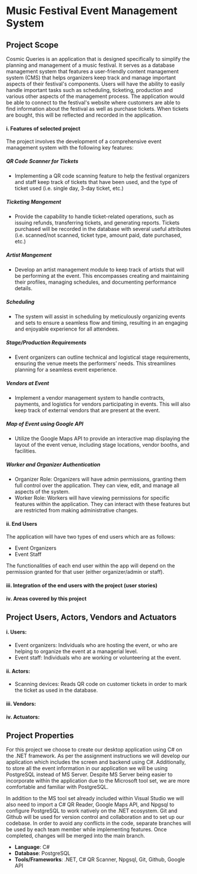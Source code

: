 # Music Festival Event Management System
## Project Scope

Cosmic Queries is an application that is designed specifically to simplify the planning and management of a music festival. It serves as a database management system that features a user-friendly content management system (CMS) that helps organizers keep track and manage important aspects of their festival's components. Users will have the ability to easily handle important tasks such as scheduling, ticketing, production and various other aspects of the management process. The application would be able to connect to the festival's website where customers are able to find information about the festival as well as purchase tickets. When tickets are bought, this will be reflected and recorded in the application.

#### i. Features of selected project
The project involves the development of a comprehensive event management system with the following key features:

##### QR Code Scanner for Tickets
- Implementing a QR code scanning feature to help the festival organizers and staff keep track of tickets that have been used, and the type of ticket used (i.e. single day, 3-day ticket, etc.)

##### Ticketing Mangement
- Provide the capability to handle ticket-related operations, such as issuing refunds, transferring tickets, and generating reports. Tickets purchased will be recorded in the database with several useful attributes (i.e. scanned/not scanned, ticket type, amount paid, date purchased, etc.) 

##### Artist Mangement
- Develop an artist management module to keep track of artists that will be performing at the event. This encompasses creating and maintaining their profiles, managing schedules, and documenting performance details. 


##### Scheduling
- The system will assist in scheduling by meticulously organizing events and sets to ensure a seamless flow and timing, resulting in an engaging and enjoyable experience for all attendees.


##### Stage/Production Requirements
- Event organizers can outline technical and logistical stage requirements, ensuring the venue meets the performers’ needs. This streamlines planning for a seamless event experience. 

##### Vendors at Event
- Implement a vendor management system to handle contracts, payments, and logistics for vendors participating in events. This will also keep track of external vendors that are present at the event.

##### Map of Event using Google API
- Utilize the Google Maps API to provide an interactive map displaying the layout of the event venue, including stage locations, vendor booths, and facilities.

##### Worker and Organizer Authentication
- Organizer Role: Organizers will have admin permissions, granting them full control over the application. They can view, edit, and manage all aspects of the system.
- Worker Role: Workers will have viewing permissions for specific features within the application. They can interact with these features but are restricted from making administrative changes.

#### ii. End Users
The application will have two types of end users which are as follows:
- Event Organizers
- Event Staff

The functionalities of each end user within the app will depend on the permission granted for that user (either organizer/admin or staff).

#### iii. Integration of the end users with the project (user stories)

#### iv. Areas covered by this project

## Project Users, Actors, Vendors and Actuators
#### i. Users:
- Event organizers: Individuals who are hosting the event, or who are helping to organize the event at a managerial level.
- Event staff: Individuals who are working or volunteering at the event.

#### ii. Actors:
- Scanning devices: Reads QR code on customer tickets in order to mark the ticket as used in the database.

#### iii. Vendors:
#### iv. Actuators:


## Project Properties
For this project we choose to create our desktop application using C# on the .NET framework. As per the assignment instructions we will develop our application which includes the screen and backend using C#. Additionally, to store all the event information in our application we will be using PostgreSQL instead of MS Server. Despite MS Server being easier to incorporate within the application due to the Microsoft tool set, we are more comfortable and familiar with PostgreSQL. 

In addition to the MS tool set already included within Visual Studio we will also need to import a C# QR Reader, Google Maps API, and Npgsql to configure PostgreSQL to work natively on the .NET ecosystem. Git and Github will be used for version control and collaboration and to set up our codebase. In order to avoid any conflicts in the code, separate branches will be used by each team member while implementing features. Once completed, changes will be merged into the main branch.
-  **Language**: C#
-  **Database**: PostgreSQL
-  **Tools/Frameworks**: .NET, C# QR Scanner, Npgsql, Git, Github, Google API